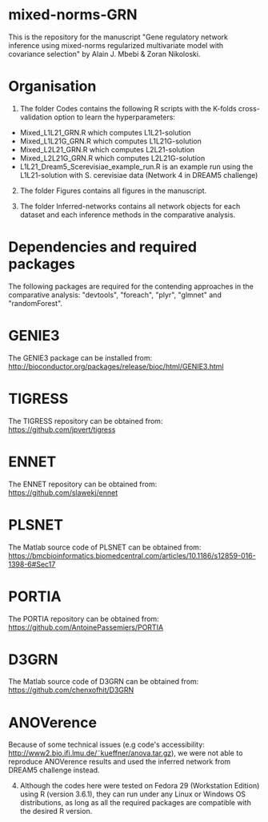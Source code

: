 # mixed-norms-GRN
This is the repository for the manuscript "Gene regulatory network inference using mixed-norms regularized multivariate model with covariance selection" by Alain J. Mbebi & Zoran Nikoloski.

# Organisation

1. The folder Codes contains the following R scripts with the K-folds cross-validation option to learn the hyperparameters:
  * Mixed_L1L21_GRN.R which computes L1L21-solution 
  * Mixed_L1L21G_GRN.R which computes L1L21G-solution
  * Mixed_L2L21_GRN.R which computes L2L21-solution
  * Mixed_L2L21G_GRN.R which computes L2L21G-solution
  * L1L21_Dream5_Scerevisiae_example_run.R is an example run using the L1L21-solution with S. cerevisiae data (Network 4 in DREAM5 challenge) 

2. The folder Figures contains all figures in the manuscript.

3. The folder Inferred-networks contains all network objects for each dataset and each inference methods in the comparative analysis.

# Dependencies and required packages
The following packages are required for the contending approaches in the comparative analysis: "devtools", "foreach", "plyr", "glmnet" and "randomForest".

# GENIE3
The GENIE3 package can be installed from: http://bioconductor.org/packages/release/bioc/html/GENIE3.html

# TIGRESS
The TIGRESS repository can be obtained from: https://github.com/jpvert/tigress

# ENNET
The ENNET repository can be obtained from: https://github.com/slawekj/ennet

# PLSNET
The Matlab source code of PLSNET can be obtained from: https://bmcbioinformatics.biomedcentral.com/articles/10.1186/s12859-016-1398-6#Sec17

# PORTIA 
The PORTIA repository can be obtained from: https://github.com/AntoinePassemiers/PORTIA

# D3GRN
The Matlab source code of D3GRN can be obtained from: https://github.com/chenxofhit/D3GRN

# ANOVerence
Because of some technical issues (e.g code's accessibility:  http://www2.bio.ifi.lmu.de/˜kueffner/anova.tar.gz), we were not able to reproduce ANOVerence results and used the inferred network from DREAM5 challenge instead.

4. Although the codes here were tested on Fedora 29 (Workstation Edition) using R (version 3.6.1), they can run under any Linux or Windows OS distributions, as long as all the required packages are compatible with the desired R version.

